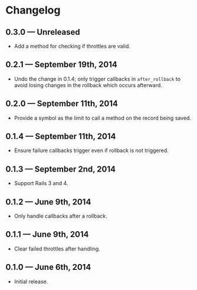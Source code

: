 # Changelog

## 0.3.0 — Unreleased

* Add a method for checking if throttles are valid.

## 0.2.1 — September 19th, 2014

* Undo the change in 0.1.4; only trigger callbacks in `after_rollback` to avoid losing changes in the rollback which occurs afterward.

## 0.2.0 — September 11th, 2014

* Provide a symbol as the limit to call a method on the record being saved.

## 0.1.4 — September 11th, 2014

* Ensure failure callbacks trigger even if rollback is not triggered.

## 0.1.3 — September 2nd, 2014

* Support Rails 3 and 4.

## 0.1.2 — June 9th, 2014

* Only handle callbacks after a rollback.

## 0.1.1 — June 9th, 2014

* Clear failed throttles after handling.

## 0.1.0 — June 6th, 2014

* Initial release.
